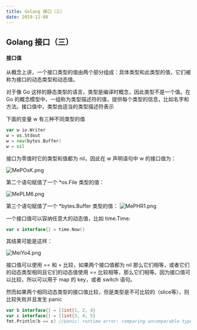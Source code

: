 ```yaml
---
title: Golang 接口（三）
date: 2019-11-08
---
```



## Golang 接口（三）



#### 接口值

从概念上讲，一个接口类型的值由两个部分组成：具体类型和此类型的值，它们被称为接口的动态类型和动态值。

对于像 Go 这样的静态类型的语言，类型是编译时概念，因此类型不是一个值。在 Go 的概念模型中，一组称为类型描述符的值，提供每个类型的信息，比如名字和方法。接口值中，类型由适当的类型描述符表示

下面的变量 w 有三种不同类型的值
```go
var w io.Writer
w = os.Stdout
w = new(bytes.Buffer)
w = nil
```

接口为零值时它的类型和值都为 nil，因此在 w 声明语句中 w 的接口值为：

![MePOsK.png](https://s2.ax1x.com/2019/11/08/MePOsK.png)

第二个语句赋值了一个 *os.File 类型的值：

![MePLM6.png](https://s2.ax1x.com/2019/11/08/MePLM6.png)

第三个语句赋值了一个 *bytes.Buffer 类型的值：
![MePHR1.png](https://s2.ax1x.com/2019/11/08/MePHR1.png)



一个接口值可以容纳任意大的动态值，比如 time.Time:
```go
var x interface{} = time.Now()
```
其结果可能是这样：

![MeiYo4.png](https://s2.ax1x.com/2019/11/08/MeiYo4.png)


接口值可以使用 == 和 = 比较，如果两个接口值都为 nil 那么它们相等，或者它们的动态类型相同且它们的动态值使用 == 比较相等，那么它们相等。因为接口值可以比较，所以可以用于 map 的 key，或者 switch 语句。

然而如果两个相同动态类型的接口值比较，但是类型是不可比较的（slice等），则比较失败并且发生 panic

```go
var b interface{} = []int{1, 2, 4}
var c interface{} = []int{3, 4, 5}
fmt.Println(b == c) //panic: runtime error: comparing uncomparable type []int
```



